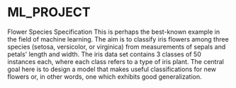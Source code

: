 # ML_PROJECT
Flower Species Specification
  This is perhaps the best-known example in the field of machine learning. The aim is to classify iris flowers among three species (setosa, versicolor, or virginica) from measurements of sepals and petals' length and width. The iris data set contains 3 classes of 50 instances each, where each class refers to a type of iris plant. The central goal here is to design a model that makes useful classifications for new flowers or, in other words, one which exhibits good generalization.
